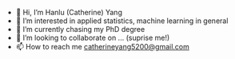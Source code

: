 - 👋 Hi, I’m Hanlu (Catherine) Yang
- 👀 I’m interested in applied statistics, machine learning in general 
- 🌱 I’m currently chasing my PhD degree 
- 💞️ I’m looking to collaborate on ... (suprise me!)
- 📫 How to reach me catherineyang5200@gmail.com

<!---
Catherine5500/Catherine5500 is a ✨ special ✨ repository because its `README.md` (this file) appears on your GitHub profile.
You can click the Preview link to take a look at your changes.
--->
